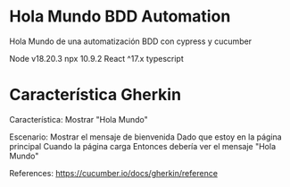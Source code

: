 # Hola Mundo BDD Automation
Hola Mundo de una automatización BDD con cypress y cucumber

Node v18.20.3
npx 10.9.2
React ^17.x
typescript


#  Característica Gherkin

Característica: Mostrar "Hola Mundo"

  Escenario: Mostrar el mensaje de bienvenida
    Dado que estoy en la página principal
    Cuando la página carga
    Entonces debería ver el mensaje "Hola Mundo"

References:
https://cucumber.io/docs/gherkin/reference
